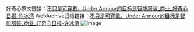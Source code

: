 好奇心原文链接：[不只是可穿戴，Under Armour的目标是智能服装_商业_好奇心日报-许冰清](https://www.qdaily.com/articles/6929.html)
WebArchive归档链接：[不只是可穿戴，Under Armour的目标是智能服装_商业_好奇心日报-许冰清](http://web.archive.org/web/20190623171534/https://www.qdaily.com/articles/6929.html)
![image](http://ww3.sinaimg.cn/large/007d5XDply1g3wb944y8zj30u02jwx5y)